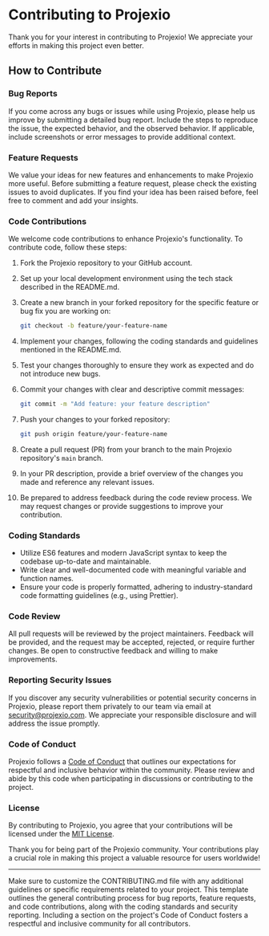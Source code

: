 # Contributing to Projexio

Thank you for your interest in contributing to Projexio! We appreciate your efforts in making this project even better.

## How to Contribute

### Bug Reports

If you come across any bugs or issues while using Projexio, please help us improve by submitting a detailed bug report. Include the steps to reproduce the issue, the expected behavior, and the observed behavior. If applicable, include screenshots or error messages to provide additional context.

### Feature Requests

We value your ideas for new features and enhancements to make Projexio more useful. Before submitting a feature request, please check the existing issues to avoid duplicates. If you find your idea has been raised before, feel free to comment and add your insights.

### Code Contributions

We welcome code contributions to enhance Projexio's functionality. To contribute code, follow these steps:

1. Fork the Projexio repository to your GitHub account.

2. Set up your local development environment using the tech stack described in the README.md.

3. Create a new branch in your forked repository for the specific feature or bug fix you are working on:

   ```bash
   git checkout -b feature/your-feature-name
   ```

4. Implement your changes, following the coding standards and guidelines mentioned in the README.md.

5. Test your changes thoroughly to ensure they work as expected and do not introduce new bugs.

6. Commit your changes with clear and descriptive commit messages:

   ```bash
   git commit -m "Add feature: your feature description"
   ```

7. Push your changes to your forked repository:

   ```bash
   git push origin feature/your-feature-name
   ```

8. Create a pull request (PR) from your branch to the main Projexio repository's `main` branch.

9. In your PR description, provide a brief overview of the changes you made and reference any relevant issues.

10. Be prepared to address feedback during the code review process. We may request changes or provide suggestions to improve your contribution.

### Coding Standards

- Utilize ES6 features and modern JavaScript syntax to keep the codebase up-to-date and maintainable.
- Write clear and well-documented code with meaningful variable and function names.
- Ensure your code is properly formatted, adhering to industry-standard code formatting guidelines (e.g., using Prettier).
### Code Review

All pull requests will be reviewed by the project maintainers. Feedback will be provided, and the request may be accepted, rejected, or require further changes. Be open to constructive feedback and willing to make improvements.

### Reporting Security Issues

If you discover any security vulnerabilities or potential security concerns in Projexio, please report them privately to our team via email at [security@projexio.com](mailto:security@projexio.com). We appreciate your responsible disclosure and will address the issue promptly.

### Code of Conduct

Projexio follows a [Code of Conduct](./CODE_OF_CONDUCT.md) that outlines our expectations for respectful and inclusive behavior within the community. Please review and abide by this code when participating in discussions or contributing to the project.

### License

By contributing to Projexio, you agree that your contributions will be licensed under the [MIT License](./LICENSE).

Thank you for being part of the Projexio community. Your contributions play a crucial role in making this project a valuable resource for users worldwide!

---

Make sure to customize the CONTRIBUTING.md file with any additional guidelines or specific requirements related to your project. This template outlines the general contributing process for bug reports, feature requests, and code contributions, along with the coding standards and security reporting. Including a section on the project's Code of Conduct fosters a respectful and inclusive community for all contributors.
